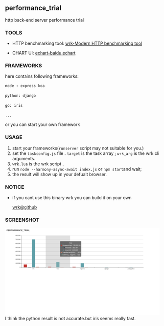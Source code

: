 ## performance_trial
http back-end server performance trial



### TOOLS
* HTTP benchmarking tool:
[wrk-Modern HTTP benchmarking tool](https://github.com/wg/wrk)

* CHART UI:
[echart-baidu echart](https://github.com/ecomfe/echarts)


### FRAMEWORKS
here contains following frameworks:

    node : express koa

    python: django

    go: iris

    ...

or you can start your own framework

### USAGE
1. start your frameworks(`runserver` script may not suitable for you.)
2. set the `taskconfig.js` file .
    `target` is the task array ;
    `wrk_arg` is the wrk cli arguments.
3. `wrk.lua` is the wrk script .
4. run `node --harmony-async-await index.js` or `npm start`and wait;
5. the result will show up in your defualt browser.


### NOTICE
* if you cant use this binary wrk you can build it on your own

    [wrk@github](https://github.com/wg/wrk)


### SCREENSHOT
![screenshot](/result_demo.png)
I think the python result is not accurate.but iris seems really fast.